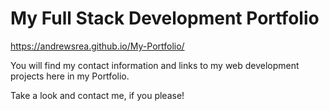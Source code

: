 # My Full Stack Development Portfolio

https://andrewsrea.github.io/My-Portfolio/

You will find my contact information and links to my web development projects here in my Portfolio.

Take a look and contact me, if you please!
